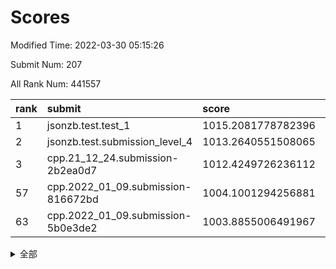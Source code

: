 # Scores

Modified Time: 2022-03-30 05:15:26

Submit Num: 207

All Rank Num: 441557

| rank |               submit               |       score        |       sigma        | pk_num |
| :--- | :--------------------------------- | :----------------- | :----------------- | :----- |
| 1    | jsonzb.test.test_1                 | 1015.2081778782396 | 0.8257994662300859 | 8532   |
| 2    | jsonzb.test.submission_level_4     | 1013.2640551508065 | 0.8294287364737285 | 8535   |
| 3    | cpp.21_12_24.submission-2b2ea0d7   | 1012.4249726236112 | 0.788194871641261  | 8530   |
| 57   | cpp.2022_01_09.submission-816672bd | 1004.1001294256881 | 0.7098784008645552 | 8536   |
| 63   | cpp.2022_01_09.submission-5b0e3de2 | 1003.8855006491967 | 0.7291321732576561 | 8530   |


<details>
<summary>全部</summary>

| rank |                 submit                 |       score        |       sigma        | pk_num |
| :--- | :------------------------------------- | :----------------- | :----------------- | :----- |
| 1    | jsonzb.test.test_1                     | 1015.2081778782396 | 0.8257994662300859 | 8532   |
| 2    | jsonzb.test.submission_level_4         | 1013.2640551508065 | 0.8294287364737285 | 8535   |
| 3    | cpp.21_12_24.submission-2b2ea0d7       | 1012.4249726236112 | 0.788194871641261  | 8530   |
| 4    | gobigger.level_3.submission_level_3_33 | 1011.7460741282964 | 0.7746791324120195 | 8533   |
| 5    | gobigger.level_3.submission_level_3_42 | 1011.6339365003881 | 0.7775199823918405 | 8528   |
| 6    | gobigger.level_3.submission_level_3_44 | 1011.4657438452173 | 0.7738318225681942 | 8531   |
| 7    | gobigger.level_3.submission_level_3_1  | 1011.3847753493179 | 0.7463605819720964 | 8529   |
| 8    | gobigger.level_3.submission_level_3_2  | 1011.095826750487  | 0.8039357292601127 | 8534   |
| 9    | gobigger.level_3.submission_level_3_15 | 1010.935719930488  | 0.7693426611005298 | 8532   |
| 10   | gobigger.level_3.submission_level_3_23 | 1010.902209780204  | 0.7884624394052183 | 8529   |
| 11   | gobigger.level_3.submission_level_3_39 | 1010.9007126070519 | 0.7719040303716639 | 8527   |
| 12   | gobigger.level_3.submission_level_3_31 | 1010.7032384449376 | 0.777868632291407  | 8531   |
| 13   | gobigger.level_3.submission_level_3_18 | 1010.6307201251445 | 0.7813142888136444 | 8530   |
| 14   | gobigger.level_3.submission_level_3_26 | 1010.5282589281734 | 0.7705655985998667 | 8532   |
| 15   | gobigger.level_3.submission_level_3_34 | 1010.4949345692849 | 0.7754707312402552 | 8535   |
| 16   | gobigger.level_3.submission_level_3_46 | 1010.4761085803747 | 0.7645264940499501 | 8533   |
| 17   | gobigger.level_3.submission_level_3_28 | 1010.4718835745665 | 0.7622329542811005 | 8534   |
| 18   | gobigger.level_3.submission_level_3_14 | 1010.4516004612276 | 0.7766668986709107 | 8532   |
| 19   | gobigger.level_3.submission_level_3_24 | 1010.4185210023741 | 0.7411428427611755 | 8534   |
| 20   | gobigger.level_3.submission_level_3_48 | 1010.3748962180155 | 0.7669369461954376 | 8527   |
| 21   | gobigger.level_3.submission_level_3_11 | 1010.1905648242339 | 0.7397339327702861 | 8533   |
| 22   | gobigger.level_3.submission_level_3_0  | 1010.0782507229134 | 0.7796843581891495 | 8533   |
| 23   | gobigger.level_3.submission_level_3_22 | 1010.0691924072102 | 0.7676983441182486 | 8529   |
| 24   | gobigger.level_3.submission_level_3_8  | 1010.0608159647726 | 0.7742622534498419 | 8535   |
| 25   | gobigger.level_3.submission_level_3_13 | 1009.9742444457937 | 0.7698892489276098 | 8532   |
| 26   | gobigger.level_3.submission_level_3_6  | 1009.8224013519848 | 0.7514628522940545 | 8532   |
| 27   | gobigger.level_3.submission_level_3_10 | 1009.818110148172  | 0.7540182106932051 | 8536   |
| 28   | gobigger.level_3.submission_level_3_16 | 1009.8028875927365 | 0.7598358129287183 | 8532   |
| 29   | gobigger.level_3.submission_level_3_19 | 1009.790398103378  | 0.7648201191349444 | 8533   |
| 30   | gobigger.level_3.submission_level_3_21 | 1009.79035583072   | 0.7635039891551784 | 8532   |
| 31   | gobigger.level_3.submission_level_3_3  | 1009.765797807027  | 0.7693967845810412 | 8535   |
| 32   | gobigger.level_3.submission_level_3_43 | 1009.724943028182  | 0.7549743987765892 | 8530   |
| 33   | gobigger.level_3.submission_level_3_32 | 1009.7219027131449 | 0.7488912650924044 | 8532   |
| 34   | gobigger.level_3.submission_level_3_47 | 1009.7111454964403 | 0.753775256540932  | 8534   |
| 35   | gobigger.level_3.submission_level_3_35 | 1009.6613553324804 | 0.7271418210184564 | 8532   |
| 36   | gobigger.level_3.submission_level_3_37 | 1009.6541639402984 | 0.7452318563466644 | 8538   |
| 37   | gobigger.level_3.submission_level_3_29 | 1009.5696556852985 | 0.7473475852187049 | 8533   |
| 38   | gobigger.level_3.submission_level_3_17 | 1009.3884839020301 | 0.794973747250191  | 8532   |
| 39   | gobigger.level_3.submission_level_3_4  | 1009.3825418564138 | 0.7522631655081263 | 8534   |
| 40   | gobigger.level_3.submission_level_3_25 | 1009.3754864679689 | 0.7466379036042693 | 8532   |
| 41   | gobigger.level_3.submission_level_3_5  | 1009.3513240063143 | 0.7479531289222319 | 8537   |
| 42   | gobigger.level_3.submission_level_3_30 | 1009.2933827690167 | 0.7524837194937251 | 8530   |
| 43   | gobigger.level_3.submission_level_3_27 | 1009.1538370197002 | 0.7562566322253645 | 8534   |
| 44   | gobigger.level_3.submission_level_3_41 | 1009.0152957900547 | 0.7334496855710396 | 8532   |
| 45   | gobigger.level_3.submission_level_3_40 | 1008.8332715582247 | 0.7636024741579709 | 8534   |
| 46   | gobigger.level_3.submission_level_3_12 | 1008.5664573664416 | 0.7654538701041077 | 8533   |
| 47   | gobigger.level_3.submission_level_3_38 | 1008.5527359213121 | 0.7550128706272625 | 8532   |
| 48   | gobigger.level_3.submission_level_3_20 | 1008.4586002703428 | 0.7466967852313959 | 8535   |
| 49   | gobigger.level_3.submission_level_3_49 | 1008.3773166581278 | 0.7495567030091871 | 8530   |
| 50   | gobigger.level_3.submission_level_3_45 | 1008.3754838059931 | 0.7374897293954467 | 8528   |
| 51   | gobigger.level_3.submission_level_3_7  | 1008.1464474126745 | 0.7174453393769055 | 8535   |
| 52   | gobigger.level_3.submission_level_3_36 | 1008.0750597279741 | 0.7446235074308669 | 8534   |
| 53   | gobigger.level_3.submission_level_3_9  | 1007.7669409363162 | 0.7505875641161807 | 8531   |
| 54   | gobigger.level_1.submission_level_1_30 | 1004.5283582524427 | 0.7199033313131582 | 8529   |
| 55   | gobigger.level_1.submission_level_1_31 | 1004.3604969227731 | 0.7007253656768058 | 8537   |
| 56   | gobigger.level_1.submission_level_1_49 | 1004.2415347243342 | 0.7061399342403311 | 8529   |
| 57   | cpp.2022_01_09.submission-816672bd     | 1004.1001294256881 | 0.7098784008645552 | 8536   |
| 58   | gobigger.level_1.submission_level_1_2  | 1004.0496807633691 | 0.7103910768653502 | 8528   |
| 59   | gobigger.level_1.submission_level_1_33 | 1004.0160976132005 | 0.7146145850038382 | 8532   |
| 60   | gobigger.level_1.submission_level_1_41 | 1004.0156753887665 | 0.7108656645754418 | 8535   |
| 61   | gobigger.level_1.submission_level_1_18 | 1003.9529065408371 | 0.7145828528562997 | 8536   |
| 62   | gobigger.level_1.submission_level_1_8  | 1003.9304174958625 | 0.7185271746731817 | 8534   |
| 63   | cpp.2022_01_09.submission-5b0e3de2     | 1003.8855006491967 | 0.7291321732576561 | 8530   |
| 64   | gobigger.level_1.submission_level_1_5  | 1003.8623317700028 | 0.714606775115688  | 8535   |
| 65   | gobigger.level_1.submission_level_1_34 | 1003.8436451341247 | 0.7157273800930836 | 8533   |
| 66   | gobigger.level_1.submission_level_1_43 | 1003.7940077115982 | 0.7174630165140988 | 8535   |
| 67   | gobigger.level_1.submission_level_1_23 | 1003.6584033637582 | 0.7189269000406957 | 8531   |
| 68   | gobigger.level_1.submission_level_1_17 | 1003.6296858808698 | 0.7100431770903652 | 8533   |
| 69   | gobigger.level_1.submission_level_1_39 | 1003.6220830593451 | 0.714785984805483  | 8526   |
| 70   | gobigger.level_1.submission_level_1_14 | 1003.5541758192467 | 0.712823679739712  | 8533   |
| 71   | gobigger.level_1.submission_level_1_20 | 1003.5375875085527 | 0.7130631156766338 | 8530   |
| 72   | gobigger.level_1.submission_level_1_15 | 1003.5251104598776 | 0.7112316176395228 | 8530   |
| 73   | gobigger.level_1.submission_level_1_46 | 1003.5017017860453 | 0.7177151979683432 | 8533   |
| 74   | gobigger.level_1.submission_level_1_1  | 1003.4981914796091 | 0.7281611909374541 | 8536   |
| 75   | gobigger.level_1.submission_level_1_45 | 1003.4884417249822 | 0.7136725192244466 | 8532   |
| 76   | gobigger.level_1.submission_level_1_21 | 1003.4315995693506 | 0.7178727667489304 | 8528   |
| 77   | gobigger.level_1.submission_level_1_37 | 1003.3982164395032 | 0.7112321999490359 | 8533   |
| 78   | gobigger.level_1.submission_level_1_4  | 1003.327451470322  | 0.7147188166985948 | 8532   |
| 79   | gobigger.level_1.submission_level_1_12 | 1003.2984988327156 | 0.714236785937812  | 8528   |
| 80   | gobigger.level_1.submission_level_1_42 | 1003.2817110222752 | 0.7074227743701388 | 8536   |
| 81   | gobigger.level_1.submission_level_1_38 | 1003.2760568440989 | 0.7236756478391474 | 8533   |
| 82   | gobigger.level_1.submission_level_1_48 | 1003.153638021918  | 0.7103899097242298 | 8537   |
| 83   | gobigger.level_1.submission_level_1_26 | 1003.126140251565  | 0.7154035538047854 | 8540   |
| 84   | gobigger.level_1.submission_level_1_36 | 1002.999137417446  | 0.711135727880175  | 8534   |
| 85   | gobigger.level_1.submission_level_1_27 | 1002.9465328536892 | 0.7239760794428569 | 8530   |
| 86   | gobigger.level_1.submission_level_1_9  | 1002.9372668269788 | 0.7156682729843337 | 8536   |
| 87   | gobigger.level_1.submission_level_1_40 | 1002.9302986403192 | 0.7183176509926879 | 8528   |
| 88   | gobigger.level_1.submission_level_1_28 | 1002.9101644630288 | 0.6947989285224059 | 8532   |
| 89   | gobigger.level_1.submission_level_1_11 | 1002.8685129214059 | 0.7129101746025338 | 8537   |
| 90   | gobigger.level_1.submission_level_1_0  | 1002.8427669255342 | 0.7204182928593504 | 8530   |
| 91   | gobigger.level_1.submission_level_1_25 | 1002.8366064054464 | 0.7125888946879452 | 8533   |
| 92   | gobigger.level_1.submission_level_1_32 | 1002.7612018075602 | 0.7071764619570107 | 8531   |
| 93   | gobigger.level_1.submission_level_1_35 | 1002.7602733888918 | 0.7196521711701476 | 8537   |
| 94   | gobigger.level_1.submission_level_1_10 | 1002.6824773247636 | 0.7127657349143045 | 8532   |
| 95   | gobigger.level_1.submission_level_1_29 | 1002.6095470884685 | 0.7274489603638822 | 8533   |
| 96   | gobigger.level_1.submission_level_1_16 | 1002.5301747878111 | 0.7085989016294569 | 8532   |
| 97   | gobigger.level_1.submission_level_1_7  | 1002.5274322790913 | 0.7161390663980732 | 8529   |
| 98   | gobigger.level_1.submission_level_1_44 | 1002.4801307657805 | 0.6978625087012645 | 8533   |
| 99   | gobigger.level_1.submission_level_1_13 | 1002.4748393455671 | 0.7083830485785991 | 8536   |
| 100  | gobigger.level_1.submission_level_1_19 | 1002.4373989392853 | 0.7042515242927446 | 8534   |
| 101  | gobigger.level_1.submission_level_1_24 | 1002.3457419803584 | 0.7086588623752343 | 8530   |
| 102  | gobigger.level_1.submission_level_1_47 | 1002.2629098392471 | 0.7054288455838995 | 8531   |
| 103  | gobigger.level_1.submission_level_1_6  | 1002.135102109255  | 0.7098976467299051 | 8532   |
| 104  | gobigger.level_1.submission_level_1_3  | 1001.1821913207863 | 0.7094958769447586 | 8536   |
| 105  | gobigger.level_1.submission_level_1_22 | 1000.8982117886432 | 0.7098926527643287 | 8526   |
| 106  | gobigger.random.submission_random_39   | 997.6293552734114  | 0.6935157239406403 | 8532   |
| 107  | gobigger.random.submission_random_15   | 997.247365539773   | 0.7127164383619222 | 8536   |
| 108  | gobigger.random.submission_random_36   | 997.1303615738734  | 0.7106724056380318 | 8532   |
| 109  | gobigger.random.submission_random_47   | 997.1030903800291  | 0.7153204454111554 | 8533   |
| 110  | gobigger.random.submission_random_18   | 996.9122548125875  | 0.6997515726729964 | 8533   |
| 111  | gobigger.random.submission_random_19   | 996.7594867261016  | 0.721238827566653  | 8534   |
| 112  | gobigger.random.submission_random_8    | 996.7134354410073  | 0.7143024278252296 | 8532   |
| 113  | gobigger.random.submission_random_26   | 996.66967682607    | 0.7033031069196422 | 8529   |
| 114  | gobigger.random.submission_random_30   | 996.6153707535868  | 0.7257140818413107 | 8534   |
| 115  | gobigger.random.submission_random_29   | 996.576936297379   | 0.7051845739244178 | 8530   |
| 116  | gobigger.random.submission_random_41   | 996.5487661825871  | 0.7262145865182729 | 8535   |
| 117  | gobigger.random.submission_random_37   | 996.4438953927677  | 0.696006458610144  | 8530   |
| 118  | gobigger.random.submission_random_2    | 996.3342229975345  | 0.7104117689922705 | 8535   |
| 119  | gobigger.random.submission_random_27   | 996.3050833188782  | 0.7060293784549367 | 8531   |
| 120  | gobigger.random.submission_random_12   | 996.3007020684817  | 0.7184265711351263 | 8530   |
| 121  | gobigger.random.submission_random_23   | 996.2899096082097  | 0.7140513448533844 | 8531   |
| 122  | gobigger.random.submission_random_45   | 996.2221468263696  | 0.7072495770763072 | 8526   |
| 123  | gobigger.random.submission_random_21   | 996.2211329350095  | 0.7160936226611231 | 8535   |
| 124  | gobigger.random.submission_random_0    | 996.2087091753165  | 0.70321929913832   | 8535   |
| 125  | gobigger.random.submission_random_32   | 996.1879882998437  | 0.6955837574760209 | 8531   |
| 126  | gobigger.random.submission_random_42   | 996.1865993128491  | 0.7094838174836411 | 8532   |
| 127  | gobigger.random.submission_random_6    | 996.1838893254649  | 0.7079784870988447 | 8534   |
| 128  | gobigger.random.submission_random_34   | 996.1778394760288  | 0.7135453028958414 | 8529   |
| 129  | gobigger.random.submission_random_17   | 996.1283494167942  | 0.7081767447055084 | 8525   |
| 130  | gobigger.random.submission_random_25   | 996.1025152273075  | 0.7021544930229625 | 8535   |
| 131  | gobigger.random.submission_random_33   | 996.045786241054   | 0.7001512057693888 | 8534   |
| 132  | gobigger.random.submission_random_46   | 995.9448832720624  | 0.6930509825652593 | 8538   |
| 133  | gobigger.random.submission_random_1    | 995.891604239311   | 0.7196663512141349 | 8535   |
| 134  | gobigger.random.submission_random_22   | 995.8667882970112  | 0.7193845805948186 | 8532   |
| 135  | gobigger.random.submission_random_28   | 995.8237071074558  | 0.7014776697149879 | 8532   |
| 136  | gobigger.random.submission_random_9    | 995.7990291885797  | 0.7112324359500881 | 8531   |
| 137  | gobigger.random.submission_random_4    | 995.7564677578704  | 0.7126948155184865 | 8530   |
| 138  | gobigger.random.submission_random_5    | 995.7456660395552  | 0.7149679221592282 | 8530   |
| 139  | gobigger.random.submission_random_40   | 995.7192822011775  | 0.7110194311832712 | 8530   |
| 140  | gobigger.random.submission_random_43   | 995.6726975816953  | 0.7057495924314984 | 8534   |
| 141  | gobigger.random.submission_random_44   | 995.5903849974356  | 0.7196537493292517 | 8527   |
| 142  | gobigger.random.submission_random_20   | 995.5771554278905  | 0.701437620033738  | 8534   |
| 143  | gobigger.random.submission_random_3    | 995.5502131815291  | 0.7275311106403173 | 8539   |
| 144  | gobigger.random.submission_random_13   | 995.5261648788262  | 0.7182532895579778 | 8531   |
| 145  | gobigger.random.submission_random_7    | 995.5193344899291  | 0.705781484672165  | 8537   |
| 146  | gobigger.random.submission_random_24   | 995.4565480192009  | 0.7159477946535571 | 8529   |
| 147  | gobigger.random.submission_random_31   | 995.3626827309488  | 0.7122645186663906 | 8534   |
| 148  | gobigger.random.submission_random_49   | 995.3478962935781  | 0.7103591170756315 | 8535   |
| 149  | gobigger.random.submission_random_16   | 995.2186717358202  | 0.7201731456398454 | 8533   |
| 150  | gobigger.random.submission_random_10   | 995.1739482242879  | 0.7177656319239425 | 8536   |
| 151  | gobigger.random.submission_random_14   | 995.1218563698931  | 0.7121800191612023 | 8534   |
| 152  | gobigger.random.submission_random_11   | 995.0784043442228  | 0.7179051776051792 | 8528   |
| 153  | gobigger.random.submission_random_35   | 995.0336476795688  | 0.7113819841232585 | 8528   |
| 154  | gobigger.random.submission_random_48   | 994.9399199318908  | 0.7276302657298733 | 8538   |
| 155  | gobigger.random.submission_random_38   | 994.7674482250538  | 0.729416954606047  | 8536   |
| 156  | gobigger.level_2.submission_level_2_34 | 994.4611685880169  | 0.7445767804332704 | 8536   |
| 157  | gobigger.level_2.submission_level_2_9  | 993.9201010067947  | 0.7477935285599633 | 8533   |
| 158  | gobigger.level_2.submission_level_2_5  | 993.5250195048332  | 0.7286033667809055 | 8536   |
| 159  | gobigger.level_2.submission_level_2_10 | 993.521754827561   | 0.7149884774617948 | 8533   |
| 160  | gobigger.level_2.submission_level_2_26 | 993.5161626756405  | 0.7347493940936468 | 8535   |
| 161  | gobigger.level_2.submission_level_2_12 | 993.4889837420766  | 0.7265268768590524 | 8531   |
| 162  | gobigger.level_2.submission_level_2_30 | 993.3564136222108  | 0.7439581065345541 | 8532   |
| 163  | gobigger.level_2.submission_level_2_41 | 993.1670791730119  | 0.7258871831521869 | 8533   |
| 164  | gobigger.level_2.submission_level_2_19 | 993.079247658841   | 0.7383438450470702 | 8533   |
| 165  | gobigger.level_2.submission_level_2_39 | 993.0405674514534  | 0.7242665935071664 | 8528   |
| 166  | gobigger.level_2.submission_level_2_8  | 992.9987737443939  | 0.7474578019662278 | 8533   |
| 167  | gobigger.level_2.submission_level_2_42 | 992.9832954470959  | 0.7286437519020198 | 8529   |
| 168  | gobigger.level_2.submission_level_2_1  | 992.8953430714245  | 0.7454617431379513 | 8535   |
| 169  | gobigger.level_2.submission_level_2_28 | 992.7949252942738  | 0.7423723923106635 | 8534   |
| 170  | gobigger.level_2.submission_level_2_47 | 992.7785056144277  | 0.7302227437752664 | 8534   |
| 171  | gobigger.level_2.submission_level_2_23 | 992.7604338462983  | 0.7386814580466387 | 8531   |
| 172  | gobigger.level_2.submission_level_2_15 | 992.7512854989125  | 0.7374070213339359 | 8529   |
| 173  | gobigger.level_2.submission_level_2_32 | 992.7207283104731  | 0.7326804690359452 | 8531   |
| 174  | gobigger.level_2.submission_level_2_46 | 992.6375063605145  | 0.7312535481095919 | 8529   |
| 175  | gobigger.level_2.submission_level_2_40 | 992.6350455137386  | 0.7471718718398463 | 8528   |
| 176  | gobigger.level_2.submission_level_2_21 | 992.5994364057062  | 0.7358404738233234 | 8532   |
| 177  | gobigger.level_2.submission_level_2_13 | 992.5804182024959  | 0.7545158982262207 | 8532   |
| 178  | gobigger.level_2.submission_level_2_16 | 992.5053353048768  | 0.7256728569005924 | 8538   |
| 179  | gobigger.level_2.submission_level_2_22 | 992.4535339255518  | 0.7400783335823625 | 8531   |
| 180  | gobigger.level_2.submission_level_2_36 | 992.3532866970387  | 0.7329998655147155 | 8532   |
| 181  | gobigger.level_2.submission_level_2_35 | 992.3234965367374  | 0.7355380248848611 | 8527   |
| 182  | gobigger.level_2.submission_level_2_24 | 992.3120258511277  | 0.7306599394131525 | 8534   |
| 183  | gobigger.level_2.submission_level_2_43 | 992.2581222485759  | 0.739724547211313  | 8533   |
| 184  | gobigger.level_2.submission_level_2_49 | 992.2576682696653  | 0.7320389738604138 | 8536   |
| 185  | gobigger.level_2.submission_level_2_48 | 992.2020245485606  | 0.759023788853621  | 8534   |
| 186  | gobigger.level_2.submission_level_2_45 | 992.167846761818   | 0.7474547926284358 | 8534   |
| 187  | gobigger.level_2.submission_level_2_7  | 992.1435900464609  | 0.7438748496110228 | 8533   |
| 188  | gobigger.level_2.submission_level_2_38 | 992.0850002533298  | 0.7448427742683157 | 8526   |
| 189  | gobigger.level_2.submission_level_2_18 | 992.0558722131144  | 0.7618871238002589 | 8541   |
| 190  | gobigger.level_2.submission_level_2_31 | 992.0264291376468  | 0.7310124303688917 | 8530   |
| 191  | gobigger.level_2.submission_level_2_0  | 991.9877270743876  | 0.7380658223175486 | 8533   |
| 192  | gobigger.level_2.submission_level_2_4  | 991.9809468283     | 0.7379543418597321 | 8536   |
| 193  | gobigger.level_2.submission_level_2_17 | 991.9270359494236  | 0.7754192793317615 | 8535   |
| 194  | gobigger.level_2.submission_level_2_20 | 991.9199380118217  | 0.7414202243602832 | 8532   |
| 195  | gobigger.level_2.submission_level_2_33 | 991.8625215074735  | 0.7317107649680721 | 8531   |
| 196  | gobigger.level_2.submission_level_2_2  | 991.846386562553   | 0.7624290459175097 | 8538   |
| 197  | gobigger.level_2.submission_level_2_6  | 991.7320616979284  | 0.7470798068295255 | 8535   |
| 198  | gobigger.level_2.submission_level_2_27 | 991.7167734110051  | 0.7416018203631812 | 8536   |
| 199  | gobigger.level_2.submission_level_2_29 | 991.6793765241534  | 0.7575985705256717 | 8525   |
| 200  | gobigger.level_2.submission_level_2_11 | 991.6503636534931  | 0.7365457463427345 | 8528   |
| 201  | gobigger.level_2.submission_level_2_3  | 991.631488164242   | 0.7624255915588415 | 8533   |
| 202  | gobigger.level_2.submission_level_2_25 | 991.5987789006862  | 0.7540629965513599 | 8532   |
| 203  | gobigger.level_2.submission_level_2_14 | 991.1065599719024  | 0.7463814106812345 | 8531   |
| 204  | gobigger.level_2.submission_level_2_44 | 990.9414154856029  | 0.752165649255626  | 8532   |
| 205  | gobigger.level_2.submission_level_2_37 | 990.3465584352581  | 0.7862501436464432 | 8536   |
| 206  | gobigger.none.submission_none_0        | 977.2061887107042  | 1.314534137821296  | 8539   |
| 207  | gobigger.none.submission_none_1        | 975.6122448083397  | 1.4948251401181998 | 8535   |

</details>